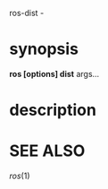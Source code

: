 
ros-dist - 
# synopsis

**ros [options] dist** args...

<!-- # subcommands -->

<!-- somecommand -->
 
<!--   : description. end with a period. -->

# description

<!-- # options -->
<!--  -->
<!-- # Environmental Variables -->

# SEE ALSO
_ros_(1)
